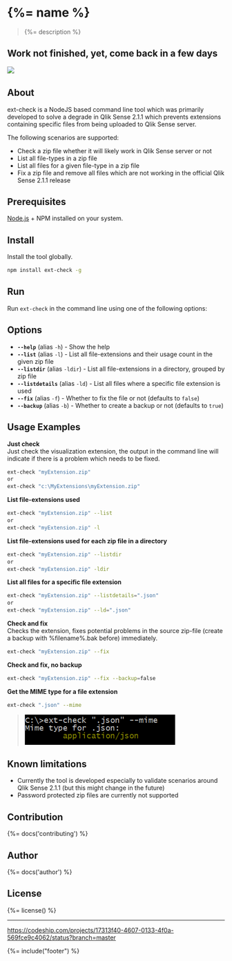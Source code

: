 # {%= name %}
> {%= description %}

## Work not finished, yet, come back in a few days

[![](http://serve.mod.bz/branch/)](https://github.com/stefanwalther/ext-check)

## About  
ext-check is a NodeJS based command line tool which was primarily developed to solve a degrade in Qlik Sense 2.1.1 which prevents extensions containing specific files from being uploaded to Qlik Sense server.

The following scenarios are supported:

- Check a zip file whether it will likely work in Qlik Sense server or not
- List all file-types in a zip file
- List all files for a given file-type in a zip file
- Fix a zip file and remove all files which are not working in the official Qlik Sense 2.1.1 release

## Prerequisites  
[Node.js](https://nodejs.org) + NPM installed on your system.

## Install  
Install the tool globally.

```bash
npm install ext-check -g  
```

## Run  
Run `ext-check` in the command line using one of the following options:

## Options

* **`--help`** (alias `-h`) - Show the help
* **`--list`** (alias `-l`) - List all file-extensions and their usage count in the given zip file
* **`--listdir`** (alias `-ldir`) - List all file-extensions in a directory, grouped by zip file
* **`--listdetails`** (alias `-ld`) - List all files where a specific file extension is used
* **`--fix`** (alias `-f`) - Whether to fix the file or not (defaults to `false`)
* **`--backup`** (alias `-b`) - Whether to create a backup or not (defaults to `true`)

## Usage Examples
**Just check**  
Just check the visualization extension, the output in the command line will indicate if there is a problem which needs to be fixed.

```bash
ext-check "myExtension.zip"
or 
ext-check "c:\MyExtensions\myExtension.zip"
```
**List file-extensions used**
```bash
ext-check "myExtension.zip" --list
or
ext-check "myExtension.zip" -l
```

**List file-extensions used for each zip file in a directory**
```bash
ext-check "myExtension.zip" --listdir
or 
ext-check "myExtension.zip" -ldir
```

**List all files for a specific file extension**
```bash
ext-check "myExtension.zip" --listdetails=".json"
or 
ext-check "myExtension.zip" --ld=".json"
```

**Check and fix**  
Checks the extension, fixes potential problems in the source zip-file (create a backup with %filename%.bak before) immediately.

```bash
ext-check "myExtension.zip" --fix
```

**Check and fix, no backup**  

```bash
ext-check "myExtension.zip" --fix --backup=false
```

**Get the MIME type for a file extension**
```bash
ext-check ".json" --mime
```


> ![](docs/images/--mime.png)

## Known limitations
- Currently the tool is developed especially to validate scenarios around Qlik Sense 2.1.1 (but this might change in the future)
- Password protected zip files are currently not supported

## Contribution
{%= docs('contributing') %}

## Author
{%= docs('author') %}

## License
{%= license() %}

***
https://codeship.com/projects/17313f40-4607-0133-4f0a-569fce9c4062/status?branch=master

{%= include("footer") %}
